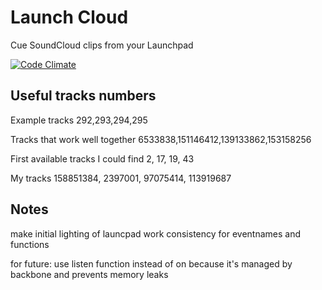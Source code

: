 Launch Cloud
========

Cue SoundCloud clips from your Launchpad

[![Code Climate](https://codeclimate.com/github/SimonHFrost/launch_cloud/badges/gpa.svg)](https://codeclimate.com/github/SimonHFrost/launch_cloud)


Useful tracks numbers
--------

Example tracks
292,293,294,295

Tracks that work well together
6533838,151146412,139133862,153158256

First available tracks I could find
2, 17, 19, 43

My tracks
158851384, 2397001, 97075414, 113919687

Notes
--------

make initial lighting of launcpad work
consistency for eventnames and functions

for future: use listen function instead of on because it's managed by backbone and prevents memory leaks
